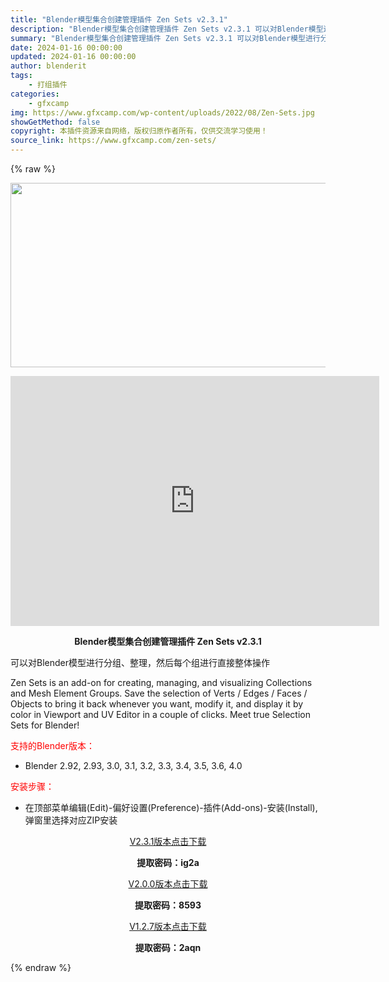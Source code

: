 ```yaml
---
title: "Blender模型集合创建管理插件 Zen Sets v2.3.1"
description: "Blender模型集合创建管理插件 Zen Sets v2.3.1 可以对Blender模型进行分组、整理，然后每个组进行直接整体操作 Zen Sets is an add-on for creati..."
summary: "Blender模型集合创建管理插件 Zen Sets v2.3.1 可以对Blender模型进行分组、整理，然后每个组进行直接整体操作 Zen Sets is an add-on for creati..."
date: 2024-01-16 00:00:00
updated: 2024-01-16 00:00:00
author: blenderit
tags: 
    - 打组插件
categories:
    - gfxcamp
img: https://www.gfxcamp.com/wp-content/uploads/2022/08/Zen-Sets.jpg
showGetMethod: false
copyright: 本插件资源来自网络，版权归原作者所有，仅供交流学习使用！
source_link: https://www.gfxcamp.com/zen-sets/
---
```


{% raw %}
<div><p><img decoding="async" class="aligncenter size-full wp-image-106267" src="https://www.gfxcamp.com/wp-content/uploads/2022/08/Zen-Sets.jpg" data-src="https://www.gfxcamp.com/wp-content/uploads/2022/08/Zen-Sets.jpg" alt="" width="590" height="295" data-srcset="https://www.gfxcamp.com/wp-content/uploads/2022/08/Zen-Sets.jpg 590w, https://www.gfxcamp.com/wp-content/uploads/2022/08/Zen-Sets-150x75.jpg 150w" data-sizes="(max-width: 590px) 100vw, 590px"></p><p style="text-align: center;"><iframe loading="lazy" src="https://player.youku.com/embed/XNTg5NTYxNDc2NA==" width="590" height="400" frameborder="0" allowfullscreen="allowfullscreen" data-mce-fragment="1"></iframe></p><p style="text-align: center;"><strong>Blender模型集合创建管理插件 Zen Sets v2.3.1</strong></p><p>可以对Blender模型进行分组、整理，然后每个组进行直接整体操作</p><p>Zen Sets is an add-on for creating, managing, and visualizing Collections and Mesh Element Groups. Save the selection of Verts / Edges / Faces / Objects to bring it back whenever you want, modify it, and display it by color in Viewport and UV Editor in a couple of clicks. Meet true Selection Sets for Blender!</p><p style="text-align: left;"><span style="color: #ff0000;">支持的Blender版本：</span></p><ul>
<li style="text-align: left;">Blender 2.92, 2.93, 3.0, 3.1, 3.2, 3.3, 3.4, 3.5, 3.6, 4.0</li>
</ul><p style="text-align: left;"><span style="color: #ff0000;">安装步骤：</span></p><ul>
<li>在顶部菜单编辑(Edit)-偏好设置(Preference)-插件(Add-ons)-安装(Install),弹窗里选择对应ZIP安装</li>
</ul><p style="text-align: center;"><a class="maxbutton-3 maxbutton maxbutton-baidu" target="_blank" rel="noopener" href="https://pan.baidu.com/s/1UUEPcV6gWyPO8wHhJDmOsw?pwd=ig2a"><span class="mb-text">V2.3.1版本点击下载</span></a></p><p style="text-align: center;"><strong>提取密码：ig2a</strong></p><p style="text-align: center;"><a class="maxbutton-3 maxbutton maxbutton-baidu" target="_blank" rel="noopener" href="https://pan.baidu.com/s/1GxJLjfzbjXeDtmuungsw7g?pwd=8593"><span class="mb-text">V2.0.0版本点击下载</span></a></p><p style="text-align: center;"><strong>提取密码：8593</strong></p><p style="text-align: center;"><a class="maxbutton-3 maxbutton maxbutton-baidu" target="_blank" rel="noopener" href="https://pan.baidu.com/s/1wySQVQbbGx1tVLHm9MmtWA?pwd=2aqn"><span class="mb-text">V1.2.7版本点击下载</span></a></p><p style="text-align: center;"><strong>提取密码：2aqn</strong></p></div>
<div style="display: none">gfxcamp</div>
{% endraw %}